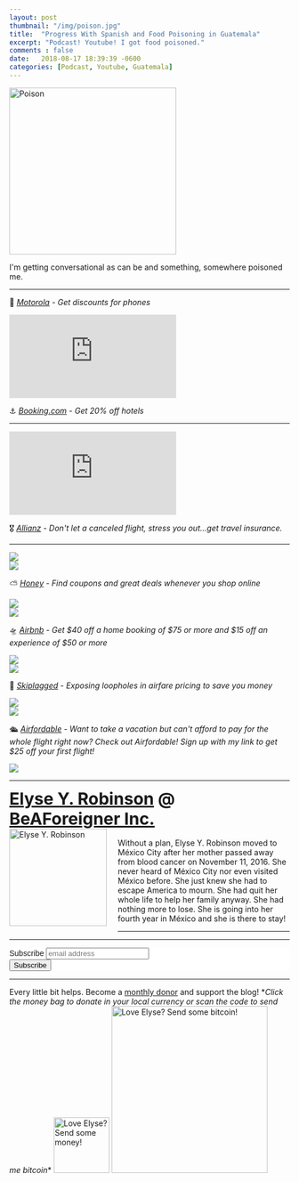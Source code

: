 ```yaml
---
layout: post
thumbnail: "/img/poison.jpg"
title:  "Progress With Spanish and Food Poisoning in Guatemala"
excerpt: "Podcast! Youtube! I got food poisoned."
comments : false
date:   2018-08-17 18:39:39 -0600
categories: [Podcast, Youtube, Guatemala]
---
```


<img src="/img/poison.jpg" width="300" height="300" alt="Poison">

I'm getting conversational as can be and something, somewhere poisoned me.

<hr>

📱 <i><a href="https://www.dpbolvw.net/56102wktqks7H8AFCC979BHEHCGA" target="_blank">Motorola</a> - Get discounts for phones</i>

<iframe src="https://anchor.fm/elyserobinson/embed/episodes/Progress-in-Spanish-and-Food-Poisoning-eaf2vn" frameborder="0" scrolling="no"></iframe>

⚓ <i><a href="https://www.booking.com/index.html?aid=1953880" target="_blank">Booking.com</a> - Get 20% off hotels</i><br>

<hr>

<iframe src="https://www.youtube.com/embed/OW1_Vl70_3I" frameborder="0" allow="accelerometer; autoplay; encrypted-media; gyroscope; picture-in-picture" allowfullscreen></iframe>

🎖️ <i><a href="http://www.agentmaxonline.com/agentmaxweb/storefront/index.html#/home/?emaillinkcode=ABIYU4TLWGBGTNHC6ZWLRSKAR7AIBWE33AAW7OYIPBPWYZZAHMNGY4GI3QWHIYSJSFMRKVFBSRHL353RYXNHYWHXUUUWM6LOOV3244I%3d" target="_blank">Allianz</a> - Don't let a canceled flight, stress you out...get travel insurance.</i><br>

<hr>

<picture>
  <source srcset="/img/guatemala yes (1).webp" type="image/webp">
  <source srcset="/img/guatemala yes (1).jpg" type="image/jpeg">
<img src="/img/guatemala yes (1).jpg">
</picture>
<br>

<picture>
  <source srcset="/img/guatemala yes (2).webp" type="image/webp">
  <source srcset="/img/guatemala yes (2).jpg" type="image/jpeg">
<img src="/img/guatemala yes (2).jpg">
</picture>
<br>

⛅ <i><a href="https://joinhoney.com/ref/759tu9o" target="_blank">Honey</a> - Find coupons and great deals whenever you shop online</i><br>

<picture>
  <source srcset="/img/guatemala yes (3).webp" type="image/webp">
  <source srcset="/img/guatemala yes (3).jpg" type="image/jpeg">
<img src="/img/guatemala yes (3).jpg">
</picture>
<br>

<picture>
  <source srcset="/img/guatemala yes (4).webp" type="image/webp">
  <source srcset="/img/guatemala yes (4).jpg" type="image/jpeg">
<img src="/img/guatemala yes (4).jpg">
</picture>
<br>

🛸 <i><a href="https://www.airbnb.com/c/elyser93?currency=USD" target="_blank">Airbnb</a> - Get $40 off a home booking of $75 or more and $15 off an experience of $50 or more</i><br>

<picture>
  <source srcset="/img/guatemala yes (5).webp" type="image/webp">
  <source srcset="/img/guatemala yes (5).jpg" type="image/jpeg">
<img src="/img/guatemala yes (5).jpg">
</picture>
<br>

<picture>
  <source srcset="/img/guatemala yes (6).webp" type="image/webp">
  <source srcset="/img/guatemala yes (6).jpg" type="image/jpeg">
<img src="/img/guatemala yes (6).jpg">
</picture>
<br>

🎠 <i><a href="https://skiplagged.com/r/elyser" target="_blank">Skiplagged</a> - Exposing loopholes in airfare pricing to save you money</i><br>

<picture>
  <source srcset="/img/guatemala yes (7).webp" type="image/webp">
  <source srcset="/img/guatemala yes (7).jpg" type="image/jpeg">
<img src="/img/guatemala yes (7).jpg">
</picture>
<br>

<picture>
  <source srcset="/img/guatemala yes (8).webp" type="image/webp">
  <source srcset="/img/guatemala yes (8).jpg" type="image/jpeg">
<img src="/img/guatemala yes (8).jpg">
</picture>
<br>

🛳️ <i><a href="https://www.airfordable.com/referred?referrer=5a68bfc9535a390036c934f7" target="_blank">Airfordable</a> - Want to take a vacation but can't afford to pay for the whole flight right now? Check out Airfordable! Sign up with my link to get $25 off your first flight!</i><br>

<picture>
  <source srcset="/img/guatemala yes (9).webp" type="image/webp">
  <source srcset="/img/guatemala yes (9).jpg" type="image/jpeg">
<img src="/img/guatemala yes (9).jpg">
</picture>
<br>

<hr>

<div style="font-size: 30px; font-weight: bold;"><a href="https://elyserobinson.com" target="_blank">Elyse Y. Robinson</a> @ <a href="https://www.beaforeigner.com" target="_blank">BeAForeigner Inc.</a></div>
<div style="float: left; padding: 0 20px 20px 0;"><img src="/img/me86.gif" width="175" height="175" alt="Elyse Y. Robinson"></div>
<br>
Without a plan, Elyse Y. Robinson moved to México City after her mother passed away from blood cancer on November 11, 2016. She never heard of México City nor even visited México before. She just knew she had to escape America to mourn. She had quit her whole life to help her family anyway. She had nothing more to lose. She is going into her fourth year in México and she is there to stay!

<hr>

<div class="sharethis-inline-share-buttons"></div>

<hr>

<!-- Begin Mailchimp Signup Form -->
<link href="//cdn-images.mailchimp.com/embedcode/horizontal-slim-10_7.css" rel="stylesheet" type="text/css">
<style type="text/css">
	#mc_embed_signup{background:#fff; clear:left; font:14px Helvetica,Arial,sans-serif; width:100%;}
	/* Add your own Mailchimp form style overrides in your site stylesheet or in this style block.
	   We recommend moving this block and the preceding CSS link to the HEAD of your HTML file. */
</style>
<div id="mc_embed_signup">
<form action="https://elyserobinson.us14.list-manage.com/subscribe/post?u=d8681ae8829338461cc453b4a&amp;id=f1fd37520f" method="post" id="mc-embedded-subscribe-form" name="mc-embedded-subscribe-form" class="validate" target="_blank" novalidate>
    <div id="mc_embed_signup_scroll">
	<label for="mce-EMAIL">Subscribe</label>
	<input type="email" value="" name="EMAIL" class="email" id="mce-EMAIL" placeholder="email address" required>
    <!-- real people should not fill this in and expect good things - do not remove this or risk form bot signups-->
    <div style="position: absolute; left: -5000px;" aria-hidden="true"><input type="text" name="b_d8681ae8829338461cc453b4a_f1fd37520f" tabindex="-1" value=""></div>
    <div class="clear"><input type="submit" value="Subscribe" name="subscribe" id="mc-embedded-subscribe" class="button"></div>
    </div>
</form>
</div>

<!--End mc_embed_signup-->

<hr>

<div class="text-align: center">
Every little bit helps. Become a <a href="https://liberapay.com/elyserobinson" target="_blank">monthly donor</a> and support the blog! *<i>Click the money bag to donate in your local currency or scan the code to send me bitcoin</i>*
<a href="https://liberapay.com/elyserobinson" target="_blank"><img src="/img/419_money_bag_BTC_solid.gif" width="100" height="100" alt="Love Elyse? Send some money!"></a>

<picture>
  <source srcset="/img/bitcoin.webp" type="image/webp">
  <source srcset="/img/bitcoin.jpeg" type="image/jpeg">
  <img src="/img/bitcoin.jpeg" width="280" height="300" alt="Love Elyse? Send some bitcoin!">
</picture>
</div>
